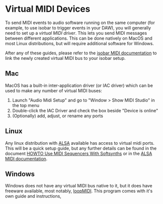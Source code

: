 # Virtual MIDI Devices

To send MIDI events to audio software running on the same computer (for example, to use isobar to trigger events in your DAW), you will generally need to set up a *virtual MIDI driver*. This lets you send MIDI messages between different applications. This can be done natively on MacOS and most Linux distributions, but will require additional software for Windows.

After any of these guides, please refer to the [isobar MIDI documentation](midi.md) to link the newly created virtual MIDI bus to your isobar setup.

## Mac

MacOS has a built-in inter-application driver (or IAC driver) which can be used to make any number of virtual MIDI buses:

1. Launch "Audio Midi Setup" and go to "Window > Show MIDI Studio" in the top menu
2. Double-click the IAC Driver and check the box beside "Device is online"
3. (Optionally) add, adjust, or rename any ports

## Linux

Any linux distribution with [ALSA](https://www.alsa-project.org/wiki/Main_Page) available has access to virtual midi ports. This will be a quick setup guide, but any further details can be found in the document [HOWTO Use MIDI Sequencers With Softsynths](https://tldp.org/HOWTO/MIDI-HOWTO-10.html) or in the [ALSA MIDI documentation](https://alsa.opensrc.org/AlsaMidi).

## Windows

Windows does not have any virtual MIDI bus native to it, but it does have freeware available, most notably, [loopMIDI](http://www.tobias-erichsen.de/software/loopmidi.html). This program comes with it's own guide and instructions, 
